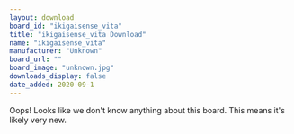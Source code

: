 ```yaml
---
layout: download
board_id: "ikigaisense_vita"
title: "ikigaisense_vita Download"
name: "ikigaisense_vita"
manufacturer: "Unknown"
board_url: ""
board_image: "unknown.jpg"
downloads_display: false
date_added: 2020-09-1
---
```


Oops! Looks like we don't know anything about this board. This means it's likely very new.
